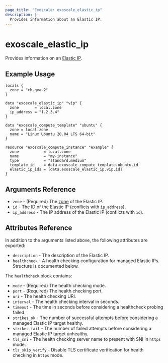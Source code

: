```yaml
---
page_title: "Exoscale: exoscale_elastic_ip"
description: |-
  Provides information about an Elastic IP.
---
```


# exoscale\_elastic\_ip

Provides information on an [Elastic IP][eip-doc].


## Example Usage

```hcl
locals {
  zone = "ch-gva-2"
}

data "exoscale_elastic_ip" "vip" {
  zone       = local.zone
  ip_address = "1.2.3.4"
}

data "exoscale_compute_template" "ubuntu" {
  zone = local.zone
  name = "Linux Ubuntu 20.04 LTS 64-bit"
}

resource "exoscale_compute_instance" "example" {
  zone           = local.zone
  name           = "my-instance"
  type           = "standard.medium"
  template_id    = data.exoscale_compute_template.ubuntu.id
  elastic_ip_ids = [data.exoscale_elastic_ip.vip.id]
}
```


## Arguments Reference

* `zone` - (Required) The [zone][zone] of the Elastic IP.
* `id` - The ID of the Elastic IP (conflicts with `ip_address`).
* `ip_address` - The IP address of the Elastic IP (conflicts with `id`).


## Attributes Reference

In addition to the arguments listed above, the following attributes are exported:

* `description` - The description of the Elastic IP.
* `healthcheck` - A health checking configuration for managed Elastic IPs. Structure is documented below.

The `healthcheck` block contains:

* `mode` - (Required) The health checking mode.
* `port` - (Required) The health checking port.
* `uri` - The health checking URI.
* `interval` - The health checking interval in seconds.
* `timeout` - The time in seconds before considering a healthcheck probing failed.
* `strikes_ok` - The number of successful attempts before considering a managed Elastic IP target healthy.
* `strikes_fail` - The number of failed attempts before considering a managed Elastic IP target unhealthy.
* `tls_sni` - The health checking server name to present with SNI in `https` mode.
* `tls_skip_verify` - Disable TLS certificate verification for health checking in `https` mode.


[eip-doc]: https://community.exoscale.com/documentation/compute/eip/
[zone]: https://www.exoscale.com/datacenters/

